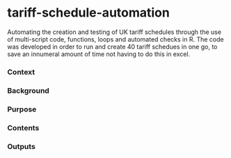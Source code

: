 # tariff-schedule-automation
Automating the creation and testing of UK tariff schedules through the use of multi-script code, functions, loops and automated checks in R. The code was developed in order to run and create 40 tariff schedues in one go, to save an innumeral amount of time not having to do this in excel. 

### Context ###

### Background ###

### Purpose ###

### Contents ###


### Outputs ###
